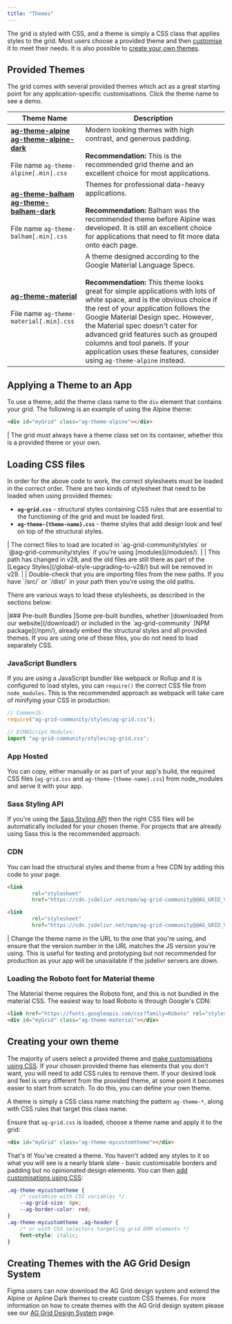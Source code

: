 ```yaml
---
title: "Themes"
---
```


The grid is styled with CSS, and a theme is simply a CSS class that applies styles to the grid. Most users choose a provided theme and then [customise](/global-style-customisation/) it to meet their needs. It is also possible to [create your own themes](#creating-your-own-theme).

## Provided Themes

The grid comes with several provided themes which act as a great starting point for any application-specific customisations. Click the theme name to see a demo.

| Theme Name | Description |
|------------|-------------|
|[**ag-theme-alpine**](../../example?theme=ag-theme-alpine)<br/>[**ag-theme-alpine-dark**](../../example?theme=ag-theme-alpine-dark)<br/><br/>File name `ag-theme-alpine[.min].css` | Modern looking themes with high contrast, and generous padding. <br/><br/>**Recommendation:** This is the recommended grid theme and an excellent choice for most applications. |
|[**ag-theme-balham**](../../example?theme=ag-theme-balham)<br/>[**ag-theme-balham-dark**](../../example?theme=ag-theme-balham-dark)<br/><br/>File name `ag-theme-balham[.min].css` | Themes for professional data-heavy applications.<br/><br/>**Recommendation:** Balham was the recommended theme before Alpine was developed. It is still an excellent choice for applications that need to fit more data onto each page. |
|[**ag-theme-material**](../../example?theme=ag-theme-material)<br/><br/>File name `ag-theme-material[.min].css` | A theme designed according to the Google Material Language Specs.<br/><br/>**Recommendation:** This theme looks great for simple applications with lots of white space, and is the obvious choice if the rest of your application follows the Google Material Design spec. However, the Material spec doesn't cater for advanced grid features such as grouped columns and tool panels. If your application uses these features, consider using `ag-theme-alpine` instead. |

## Applying a Theme to an App

To use a theme, add the theme class name to the `div` element that contains your grid. The following is an example of using the Alpine theme:

```html
<div id="myGrid" class="ag-theme-alpine"></div>
```

<warning>
| The grid must always have a theme class set on its container, whether this is a provided theme or your own.
</warning>

## Loading CSS files

In order for the above code to work, the correct stylesheets must be loaded in the correct order. There are two kinds of stylesheet that need to be loaded when using provided themes:

- **`ag-grid.css`** - structural styles containing CSS rules that are essential to the functioning of the grid and must be loaded first.
- **`ag-theme-{theme-name}.css`** - theme styles that add design look and feel on top of the structural styles.

<note>
| The correct files to load are located in `ag-grid-community/styles` or `@ag-grid-community/styles` if you're using [modules](/modules/).
|
| This path has changed in v28, and the old files are still there as part of the [Legacy Styles](/global-style-upgrading-to-v28/) but will be removed in v29.
|
| Double-check that you are importing files from the new paths. If you have `/src/` or `/dist/` in your path then you're using the old paths.
</note>

There are various ways to load these stylesheets, as described in the sections below:

<framework-specific-section frameworks="javascript">
|### Pre-built Bundles
|Some pre-built bundles, whether [downloaded from our website](/download/) or included in the `ag-grid-community` [NPM package](/npm/), already embed the structural styles and all provided themes. If you are using one of these files, you do not need to load separately CSS.
</framework-specific-section>

### JavaScript Bundlers

If you are using a JavaScript bundler like webpack or Rollup and it is configured to load styles, you can `require()` the correct CSS file from `node_modules`. This is the recommended approach as webpack will take care of minifying your CSS in production:

```js
// CommonJS:
require("ag-grid-community/styles/ag-grid.css");

// ECMAScript Modules:
import "ag-grid-community/styles/ag-grid.css";
```

### App Hosted

You can copy, either manually or as part of your app's build, the required CSS files (`ag-grid.css` and `ag-theme-{theme-name}.css`) from node_modules and serve it with your app.

### Sass Styling API

If you're using the [Sass Styling API](/global-style-customisation-sass) then the right CSS files will be automatically included for your chosen theme. For projects that are already using Sass this is the recommended approach.

### CDN

You can load the structural styles and theme from a free CDN by adding this code to your page.

```html
<link
        rel="stylesheet"
        href="https://cdn.jsdelivr.net/npm/ag-grid-community@@AG_GRID_VERSION@/styles/ag-grid.css" />

<link
        rel="stylesheet"
        href="https://cdn.jsdelivr.net/npm/ag-grid-community@@AG_GRID_VERSION@/styles/ag-theme-alpine.css" />
```

<note>
| Change the theme name in the URL to the one that you're using, and ensure that the version number in the URL matches the JS version you're using. This is useful for testing and prototyping but not recommended for production as your app will be unavailable if the jsdelivr servers are down.
</note>

### Loading the Roboto font for Material theme

The Material theme requires the Roboto font, and this is not bundled in the material CSS. The easiest way to load Roboto is through Google's CDN:

```html
<link href="https://fonts.googleapis.com/css?family=Roboto" rel="stylesheet" />
<div id="myGrid" class="ag-theme-material"></div>
```

## Creating your own theme

The majority of users select a provided theme and [make customisations using CSS](/global-style-customisation/). If your chosen provided theme has elements that you don't want, you will need to add CSS rules to remove them. If your desired look and feel is very different from the provided theme, at some point it becomes easier to start from scratch. To do this, you can define your own theme.

A theme is simply a CSS class name matching the pattern `ag-theme-*`, along with CSS rules that target this class name.

Ensure that `ag-grid.css` is loaded, choose a theme name and apply it to the grid:

```html
<div id="myGrid" class="ag-theme-mycustomtheme"></div>
```

That's it! You've created a theme. You haven't added any styles to it so what you will see is a nearly blank slate - basic customisable borders and padding but no opinionated design elements. You can then [add customisations using CSS](/global-style-customisation/):

```css
.ag-theme-mycustomtheme {
    /* customise with CSS variables */
    --ag-grid-size: 8px;
    --ag-border-color: red;
}
.ag-theme-mycustomtheme .ag-header {
    /* or with CSS selectors targeting grid DOM elements */
    font-style: italic;
}
```

## Creating Themes with the AG Grid Design System 
Figma users can now download the AG Grid design system and extend the Alpine or Apline Dark themes to create custom CSS themes. For more information on how to create themes with the AG Grid design system please see our [AG Grid Design System](/ag-grid-design-system/) page. 